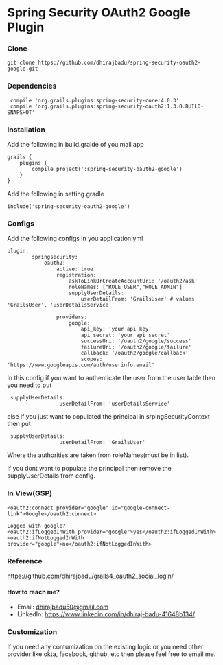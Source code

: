 # Spring Security OAuth2 Google Plugin
### Clone
```
git clone https://github.com/dhirajbadu/spring-security-oauth2-google.git
```

### Dependencies
````
 compile 'org.grails.plugins:spring-security-core:4.0.3'
 compile 'org.grails.plugins:spring-security-oauth2:1.3.0.BUILD-SNAPSHOT'
````
### Installation
Add the following in build.gralde of you mail app
```
grails {
    plugins {
        compile project(':spring-security-oauth2-google')
    }
}
```
Add the following in setting.gradle
````
include('spring-security-oauth2-google')
````

### Configs
Add the following configs in you application.yml
````
plugin:
        springsecurity:
            oauth2:
                active: true
                registration:
                    askToLinkOrCreateAccountUri: '/oauth2/ask'
                    roleNames: ["ROLE_USER","ROLE_ADMIN"]
                    supplyUserDetails:
                        userDetailFrom: 'GrailsUser' # values 'GrailsUser', 'userDetailsService

                providers:
                    google:
                        api_key: 'your api key'
                        api_secret: 'your api secret'
                        successUri: '/oauth2/google/success'
                        failureUri: '/oauth2/google/failure'
                        callback: '/oauth2/google/callback'
                        scopes: 'https://www.googleapis.com/auth/userinfo.email'
````
In this config if you want to authenticate the user from the user table then you need to put
````
 supplyUserDetails:
                 userDetailFrom: 'userDetailsService'

````
else if you just want to populated the principal in srpingSecurityContext then put
````
 supplyUserDetails:
                 userDetailFrom: 'GrailsUser'

````
Where the authorities are taken from roleNames(must be in list).

If you dont want to populate the principal then remove the supplyUserDetails from config.
### In View(GSP)
````
<oauth2:connect provider="google" id="google-connect-link">Google</oauth2:connect>

Logged with google?
<oauth2:ifLoggedInWith provider="google">yes</oauth2:ifLoggedInWith>
<oauth2:ifNotLoggedInWith provider="google">no</oauth2:ifNotLoggedInWith>
````
### Reference
https://github.com/dhirajbadu/grails4_oauth2_social_login/

#### How to reach me?
* Email: dhirajbadu50@gmail.com
* LinkedIn: https://www.linkedin.com/in/dhiraj-badu-41648b134/

### Customization
If you need any contumization on the existing logic or you need other provider like okta, facebook, github, etc then please feel free to email me.